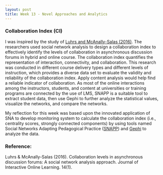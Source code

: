 ```yaml
---
layout: post
title: Week 13 - Novel Approaches and Analytics
---
```


### Collaboration Index (CI)
I was inspired by the study of [Luhrs and McAnally-Salas (2016)](https://www.ncolr.org/jiol/issues/pdf/14.1.3.pdf). The researchers used social network analysis to design a collaboration index to effectively identify the levels of collaboration in asynchronous discussion forums in hybrid and online course. The collaboration index quantifies the representation of interaction, connectivity, and collaboration. This research was conducted in different course delivery types and different levels of instruction, which provides a diverse data set to evaluate the validity and reliability of the collaboration index. Apply content analysis would help find a reliable indicator of collaboration. As most of the online interactions among the instructors, students, and content at universities or training programs are connected by the use of LMS, SNAPP is a suitable tool to extract student data, then use Gephi to further analyze the statistical values, visualize the networks, and compare the networks.   

My reflection for this week was based upon the innovated application of SNA to develop monitoring system to calculate the collaboration index (i.e., centrality scores, strongly connected components) by using tools named Social Networks Adapting Pedagogical Practice \([SNAPP](https://citeseerx.ist.psu.edu/viewdoc/download?doi=10.1.1.412.899&rep=rep1&type=pdf)\) and [Gephi](https://gephi.org/users/) to analyze the data.

### Reference:
Luhrs & McAnally-Salas (2016). Collaboration levels in asynchronous discussion forums: A social network analysis approach. Journal of Interactive Online Learning. 14(1). 